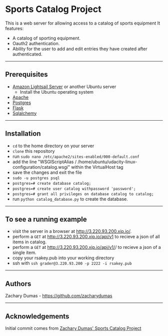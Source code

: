 
# Sports Catalog Project
This is a web server for allowing access to a catalog of sports equipment 
It features:
* A catalog of sporting equipment.
* Oauth2 authentication.
* Ability for the user to add and edit entries they have created after authenticated.

------------------------------
## Prerequisites
* [Amazon Lightsail Server](https://aws.amazon.com/lightsail/) or another Ubuntu server
	* Install the Ubuntu operating system
* [Apache](https://www.apache.org)
* [Postgres](https://www.postgresql.org)
* [Flask](flask.pocoo.org)
* [Sqlalchemy](https://www.sqlalchemy.org)
------------------------------

## Installation
* `cd` to the home directory on your server
* `clone` this repository
* run `sudo nano /etc/apache2/sites-enabled/000-default.conf`
* add the line "WSGIScriptAlias / /home/ubuntu/udacity-linux-configuration/catalog.wsgi" within the VirtualHost tag
* save the changes and exit the file
* `sudo -u postgres psql`
* `postgres=# create database catalog;`
* `postgres=# create user catalog withpassword 'password';`
* `postgres=# grant all privileges on database catalog to catalog;`
* run `python catalog_database.py` to create the database.

-----------------------------------
## To see a running example

* visit the server in a browser at http://3.220.93.200.xip.io/.
* perform a `GET` at http://3.220.93.200.xip.io/api/v1 to recieve a json of all items in catalog.
* perform a `GET` at http://3.220.93.200.xip.io/api/v1/<category>/<item> to recieve a json of a single item.
* copy your rsakey.pub into your working directory
* ssh with `ssh grader@3.220.93.200 -p 2222 -i rsakey.pub`

------------------------------------
## Authors
Zachary Dumas - https://github.com/zacharydumas

----------------------------------
## Acknowledgements
Initial commit comes from [Zachary Dumas' Sports Catalog Project](https://github.com/zacharydumas/fullstack-nanodegree-vm)